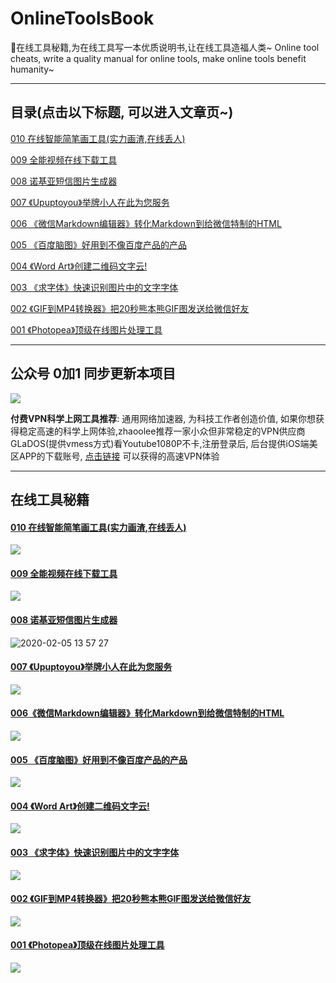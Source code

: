 # OnlineToolsBook

🌈在线工具秘籍,为在线工具写一本优质说明书,让在线工具造福人类~ Online tool cheats, write a quality manual for online tools, make online tools benefit humanity~

---

## 目录(点击以下标题, 可以进入文章页~)


[010 在线智能简笔画工具(实力画渣,在线丢人)](https://www.v2fy.com/p/autodraw/)

[009 全能视频在线下载工具](https://www.v2fy.com/p/urlgot/)

[008 诺基亚短信图片生成器](https://www.v2fy.com/p/noddl/)

[007 《Upuptoyou》举牌小人在此为您服务](https://v2fy.com/p/upuptoyou/)

[006 《微信Markdown编辑器》转化Markdown到给微信特制的HTML](https://www.v2fy.com/p/md2wx/)

[005 《百度脑图》好用到不像百度产品的产品](https://www.v2fy.com/p/baidunaotu/)

[004 《Word Art》创建二维码文字云!](https://www.v2fy.com/p/word-art/)

[003 《求字体》快速识别图片中的文字字体](https://www.v2fy.com/p/qiuziti/)

[002 《GIF到MP4转换器》把20秒熊本熊GIF图发送给微信好友](https://www.v2fy.com/p/gif-to-mp4/)

[001 《Photopea》顶级在线图片处理工具](https://www.v2fy.com/p/photopea/)


---

## 公众号 0加1 同步更新本项目

![](https://v2fy.com/asset/README/73356546-94321980-42d5-11ea-94cc-a8f60e0e1985.gif)

**付费VPN科学上网工具推荐**:  通用网络加速器, 为科技工作者创造价值, 如果你想获得稳定高速的科学上网体验,zhaoolee推荐一家小众但非常稳定的VPN供应商GLaDOS(提供vmess方式)看Youtube1080P不卡,注册登录后, 后台提供iOS端美区APP的下载账号, [点击链接](https://glados.space/landing/OFQTF-AA9NU-I0JVK-11AY8) 可以获得的高速VPN体验


---
## 在线工具秘籍


#### [010 在线智能简笔画工具(实力画渣,在线丢人)](https://www.v2fy.com/p/autodraw/)


![](https://www.v2fy.com/asset/autodraw/fish.gif)


#### [009 全能视频在线下载工具](https://www.v2fy.com/p/urlgot/)

![](https://v2fy.com/asset/urlgot/youtube.gif)

#### [008 诺基亚短信图片生成器](https://www.v2fy.com/p/noddl/)
![2020-02-05 13 57 27](https://v2fy.com/asset/008-noddl/73815066-d00e3700-481f-11ea-80d2-9420ef2cda79.gif)


#### [007 《Upuptoyou》举牌小人在此为您服务](https://v2fy.com/p/upuptoyou/)

![](https://v2fy.com/asset/README/73604674-77485f80-45cf-11ea-8aec-76c6eb7ffe00.gif)

#### [006《微信Markdown编辑器》转化Markdown到给微信特制的HTML](https://www.v2fy.com/p/md2wx/)

![](https://v2fy.com/asset/README/73590429-3c85ef00-451d-11ea-8c12-33f09e0eac45.gif)

#### [005 《百度脑图》好用到不像百度产品的产品](https://www.v2fy.com/p/baidunaotu/)


![](https://v2fy.com/asset/README/73585351-82ba5e80-44db-11ea-88e8-a817c1c7cfca.gif)

#### [004 《Word Art》创建二维码文字云!](https://www.v2fy.com/p/word-art/)

![](https://v2fy.com/asset/README/73535907-a8098700-445f-11ea-94f2-5d5ce89bbb74.gif)

#### [003 《求字体》快速识别图片中的文字字体](https://www.v2fy.com/p/qiuziti/)

![](https://v2fy.com/asset/README/73504194-8382c000-4409-11ea-93ff-b71107dc8bdf.gif)

 #### [002 《GIF到MP4转换器》把20秒熊本熊GIF图发送给微信好友](https://www.v2fy.com/p/gif-to-mp4/)

![](https://v2fy.com/asset/README/73356545-93998300-42d5-11ea-8ffa-12bc1c419436.gif)


#### [001 《Photopea》顶级在线图片处理工具](https://www.v2fy.com/p/photopea/)

![](https://v2fy.com/asset/README/73324183-0c242380-4285-11ea-855d-b2235af6d97a.gif)


